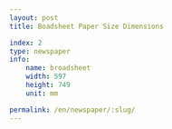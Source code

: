 ```yaml
---
layout: post
title: Boadsheet Paper Size Dimensions

index: 2
type: newspaper
info:
    name: broadsheet
    width: 597
    height: 749
    unit: mm

permalink: /en/newspaper/:slug/
---
```




